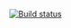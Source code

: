 [![Build status](https://ci.appveyor.com/api/projects/status/67v54gnd70u992fl/branch/master?svg=true)](https://ci.appveyor.com/project/ELvovo7/netology-aqa2-2/branch/master)
